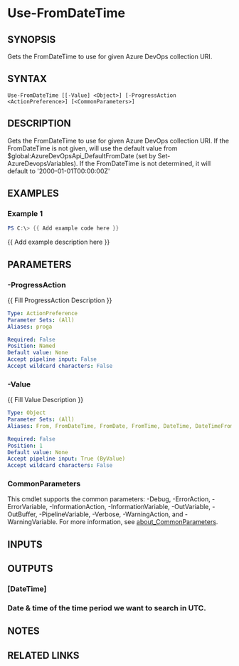 ﻿---
external help file: AzureDevOpsApi-help.xml
Module Name: AzureDevOpsApi
online version:
schema: 2.0.0
---

# Use-FromDateTime

## SYNOPSIS
Gets the FromDateTime to use for given Azure DevOps collection URI.

## SYNTAX

```
Use-FromDateTime [[-Value] <Object>] [-ProgressAction <ActionPreference>] [<CommonParameters>]
```

## DESCRIPTION
Gets the FromDateTime to use for given Azure DevOps collection URI.
If the FromDateTime is not given, will use the default value from
$global:AzureDevOpsApi_DefaultFromDate (set by Set-AzureDevopsVariables).
If the FromDateTime is not determined, it will default to '2000-01-01T00:00:00Z'

## EXAMPLES

### Example 1
```powershell
PS C:\> {{ Add example code here }}
```

{{ Add example description here }}

## PARAMETERS

### -ProgressAction
{{ Fill ProgressAction Description }}

```yaml
Type: ActionPreference
Parameter Sets: (All)
Aliases: proga

Required: False
Position: Named
Default value: None
Accept pipeline input: False
Accept wildcard characters: False
```

### -Value
{{ Fill Value Description }}

```yaml
Type: Object
Parameter Sets: (All)
Aliases: From, FromDateTime, FromDate, FromTime, DateTime, DateTimeFrom, Date, DateFrom, Time, TimeFrom

Required: False
Position: 1
Default value: None
Accept pipeline input: True (ByValue)
Accept wildcard characters: False
```

### CommonParameters
This cmdlet supports the common parameters: -Debug, -ErrorAction, -ErrorVariable, -InformationAction, -InformationVariable, -OutVariable, -OutBuffer, -PipelineVariable, -Verbose, -WarningAction, and -WarningVariable. For more information, see [about_CommonParameters](http://go.microsoft.com/fwlink/?LinkID=113216).

## INPUTS

## OUTPUTS

### [DateTime]
### Date & time of the time period we want to search in UTC.
## NOTES

## RELATED LINKS
